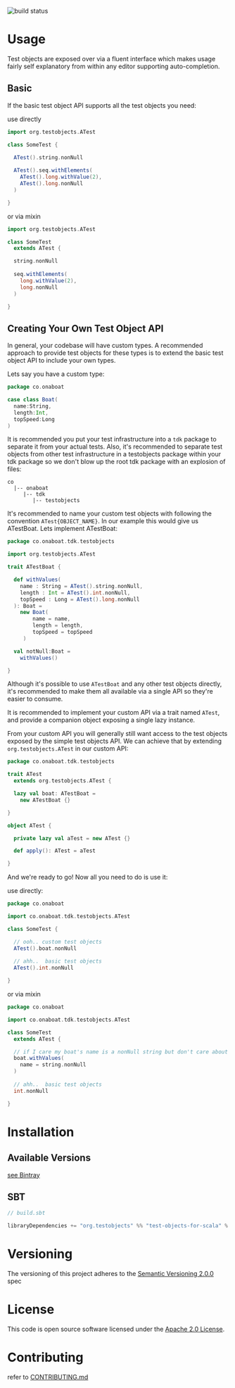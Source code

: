 ![build status](https://travis-ci.org/test-objects/test-objects-for-scala.svg?branch=master)

# Usage
Test objects are exposed over via a fluent interface which makes usage fairly self explanatory from within any editor 
supporting auto-completion. 

## Basic
If the basic test object API supports all the test objects you need:

use directly
```SCALA
import org.testobjects.ATest

class SomeTest {

  ATest().string.nonNull
    
  ATest().seq.withElements(
    ATest().long.withValue(2),
    ATest().long.nonNull
  )

}
```

or via mixin
```SCALA
import org.testobjects.ATest

class SomeTest 
  extends ATest {

  string.nonNull
    
  seq.withElements(
    long.withValue(2),
    long.nonNull
  )

}
```

## Creating Your Own Test Object API
In general, your codebase will have custom types. A recommended approach to provide test objects for these types is
to extend the basic test object API to include your own types.

Lets say you have a custom type:

```SCALA
package co.onaboat

case class Boat(
  name:String,
  length:Int,
  topSpeed:Long
)
```

It is recommended you put your test infrastructure into a `tdk` package to separate it from your actual tests. 
Also, it's recommended to separate test objects from other test infrastructure in a testobjects package within your
tdk package so we don't blow up the root tdk package with an explosion of files:
```text
co
  |-- onaboat
     |-- tdk
        |-- testobjects        
```

It's recommended to name your custom test objects with following the convention `ATest{OBJECT_NAME}`. 
In our example this would give us ATestBoat. Lets implement ATestBoat:
     
```SCALA
package co.onaboat.tdk.testobjects

import org.testobjects.ATest

trait ATestBoat {

  def withValues(
    name : String = ATest().string.nonNull,
    length : Int = ATest().int.nonNull,
    topSpeed : Long = ATest().long.nonNull
  ): Boat =
    new Boat(
        name = name,
        length = length,
        topSpeed = topSpeed
     )  

  val notNull:Boat =
    withValues()

}

```

Although it's possible to use `ATestBoat` and any other test objects directly, it's recommended to make them all
available via a single API so they're easier to consume. 

It is recommended to implement your custom API via a trait named `ATest`, and provide a companion object exposing a
single lazy instance.

From your custom API you will generally still want access to the test objects exposed by the simple test objects API. 
We can achieve that by extending `org.testobjects.ATest` in our custom API:

```SCALA
package co.onaboat.tdk.testobjects

trait ATest
  extends org.testobjects.ATest {

  lazy val boat: ATestBoat =
    new ATestBoat {}

}

object ATest {

  private lazy val aTest = new ATest {}

  def apply(): ATest = aTest

}

```

And we're ready to go!
Now all you need to do is use it:

use directly:
```SCALA
package co.onaboat

import co.onaboat.tdk.testobjects.ATest

class SomeTest {

  // ooh.. custom test objects
  ATest().boat.nonNull
  
  // ahh..  basic test objects
  ATest().int.nonNull

}
```

or via mixin
```SCALA
package co.onaboat

import co.onaboat.tdk.testobjects.ATest

class SomeTest
  extends ATest {

  // if I care my boat's name is a nonNull string but don't care about it's length or topSpeed
  boat.withValues(
    name = string.nonNull
  )
  
  // ahh..  basic test objects
  int.nonNull

}
```


# Installation

## Available Versions
[see Bintray](https://bintray.com/test-objects/maven/test-objects-for-scala)

## SBT

```SCALA
// build.sbt

libraryDependencies += "org.testobjects" %% "test-objects-for-scala" % testObjectsForScalaVersion

```

# Versioning

The versioning of this project adheres to the [Semantic Versioning 2.0.0](http://semver.org/spec/v2.0.0.html) spec

# License

This code is open source software licensed under the [Apache 2.0 License](http://www.apache.org/licenses/LICENSE-2.0).

# Contributing

refer to [CONTRIBUTING.md](CONTRIBUTING.md)
